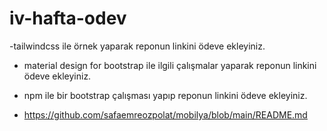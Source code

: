 # iv-hafta-odev

-tailwindcss ile örnek yaparak reponun linkini ödeve ekleyiniz.

- material design for bootstrap ile ilgili çalışmalar yaparak reponun linkini ödeve ekleyiniz.

- npm ile bir bootstrap çalışması yapıp reponun linkini ödeve ekleyiniz.
- https://github.com/safaemreozpolat/mobilya/blob/main/README.md   
